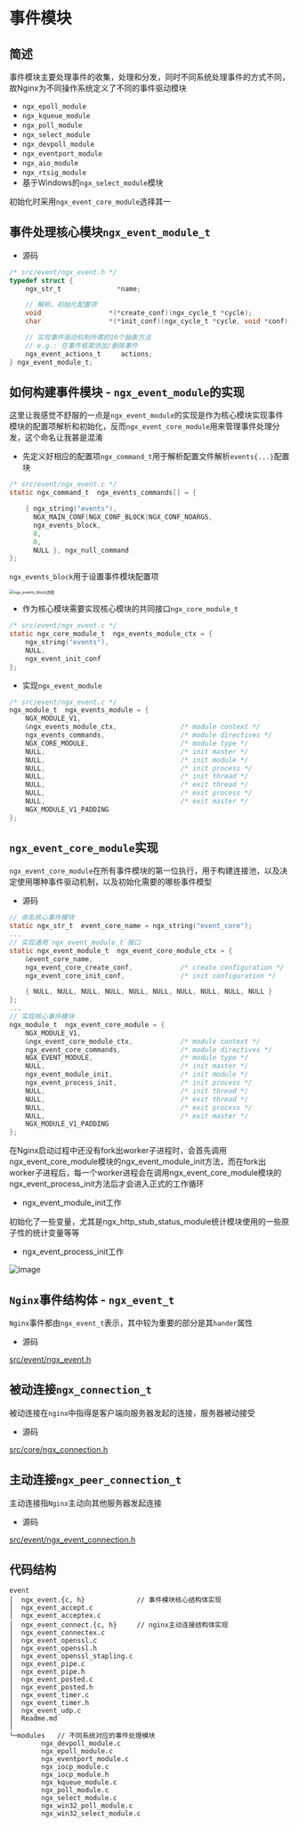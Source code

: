 # 事件模块

## 简述

事件模块主要处理事件的收集，处理和分发，同时不同系统处理事件的方式不同，故Nginx为不同操作系统定义了不同的事件驱动模块
- `ngx_epoll_module`
- `ngx_kqueue_module`
- `ngx_poll_module`
- `ngx_select_module`
- `ngx_devpoll_module`
- `ngx_eventport_module`
- `ngx_aio_module`
- `ngx_rtsig_module`
- 基于Windows的`ngx_select_module`模块

初始化时采用`ngx_event_core_module`选择其一


## 事件处理核心模块`ngx_event_module_t`

- 源码

```c
/* src/event/ngx_event.h */
typedef struct {
    ngx_str_t              *name;   

    // 解析，初始化配置项
    void                 *(*create_conf)(ngx_cycle_t *cycle);
    char                 *(*init_conf)(ngx_cycle_t *cycle, void *conf);

    // 实现事件驱动机制所需的10个抽象方法
    // e.g.: 在事件框架添加/删除事件
    ngx_event_actions_t     actions;
} ngx_event_module_t;
```

## 如何构建事件模块 - `ngx_event_module`的实现

这里让我感觉不舒服的一点是`ngx_event_module`的实现是作为核心模块实现事件模块的配置项解析和初始化，反而`ngx_event_core_module`用来管理事件处理分发，这个命名让我甚是混淆

- 先定义好相应的配置项`ngx_command_t`用于解析配置文件解析`events{...}`配置块

```c
/* src/event/ngx_event.c */
static ngx_command_t  ngx_events_commands[] = {

    { ngx_string("events"),
      NGX_MAIN_CONF|NGX_CONF_BLOCK|NGX_CONF_NOARGS,
      ngx_events_block,
      0,
      0,
      NULL }, ngx_null_command
};
```

`ngx_events_block`用于设置事件模块配置项

<img src="../../images/ngx_event_module_init.png" alt="ngx_events_block流程" style="zoom: 50%;" />



- 作为核心模块需要实现核心模块的共同接口`ngx_core_module_t`

```c
/* src/event/ngx_event.c */
static ngx_core_module_t  ngx_events_module_ctx = {
    ngx_string("events"),
    NULL,
    ngx_event_init_conf
};
```

- 实现`ngx_event_module`

```c
/* src/event/ngx_event.c */
ngx_module_t  ngx_events_module = {
    NGX_MODULE_V1,
    &ngx_events_module_ctx,                /* module context */
    ngx_events_commands,                   /* module directives */
    NGX_CORE_MODULE,                       /* module type */
    NULL,                                  /* init master */
    NULL,                                  /* init module */
    NULL,                                  /* init process */
    NULL,                                  /* init thread */
    NULL,                                  /* exit thread */
    NULL,                                  /* exit process */
    NULL,                                  /* exit master */
    NGX_MODULE_V1_PADDING
};
```

## `ngx_event_core_module`实现

`ngx_event_core_module`在所有事件模块的第一位执行，用于构建连接池，以及决定使用哪种事件驱动机制，以及初始化需要的哪些事件模型

- 源码

```c
// 命名核心事件模块
static ngx_str_t  event_core_name = ngx_string("event_core");
...
// 实现通用`ngx_event_module_t`接口
static ngx_event_module_t  ngx_event_core_module_ctx = {
    &event_core_name,
    ngx_event_core_create_conf,            /* create configuration */
    ngx_event_core_init_conf,              /* init configuration */

    { NULL, NULL, NULL, NULL, NULL, NULL, NULL, NULL, NULL, NULL }
};
...
// 实现核心事件模块 
ngx_module_t  ngx_event_core_module = {
    NGX_MODULE_V1,
    &ngx_event_core_module_ctx,            /* module context */
    ngx_event_core_commands,               /* module directives */
    NGX_EVENT_MODULE,                      /* module type */
    NULL,                                  /* init master */
    ngx_event_module_init,                 /* init module */
    ngx_event_process_init,                /* init process */
    NULL,                                  /* init thread */
    NULL,                                  /* exit thread */
    NULL,                                  /* exit process */
    NULL,                                  /* exit master */
    NGX_MODULE_V1_PADDING
};
```

在Nginx启动过程中还没有fork出worker子进程时，会首先调用ngx_event_core_module模块的ngx_event_module_init方法，而在fork出worker子进程后，每一个worker进程会在调用ngx_event_core_module模块的ngx_event_process_init方法后才会进入正式的工作循环

- ngx_event_module_init工作

初始化了一些变量，尤其是ngx_http_stub_status_module统计模块使用的一些原子性的统计变量等等

- ngx_event_process_init工作

![image](../../images/ngx_core_event_process_init.png)

## `Nginx`事件结构体 - `ngx_event_t`

`Nginx`事件都由`ngx_event_t`表示，其中较为重要的部分是其`hander`属性

- 源码

[src/event/ngx_event.h](ngx_event.h#L30)

## 被动连接`ngx_connection_t`

被动连接在`nginx`中指得是客户端向服务器发起的连接，服务器被动接受

- 源码

[src/core/ngx_connection.h](../core/ngx_connection.h#L125)

## 主动连接`ngx_peer_connection_t`

主动连接指`Nginx`主动向其他服务器发起连接

- 源码

[src/event/ngx_event_connection.h](ngx_event_connect.h#L38)

## 代码结构

```shell
event
│  ngx_event.{c, h}             // 事件模块核心结构体实现
│  ngx_event_accept.c
│  ngx_event_acceptex.c
│  ngx_event_connect.{c, h}     // nginx主动连接结构体实现
│  ngx_event_connectex.c
│  ngx_event_openssl.c
│  ngx_event_openssl.h
│  ngx_event_openssl_stapling.c
│  ngx_event_pipe.c
│  ngx_event_pipe.h
│  ngx_event_posted.c
│  ngx_event_posted.h
│  ngx_event_timer.c
│  ngx_event_timer.h
│  ngx_event_udp.c
│  Readme.md
│
└─modules   // 不同系统对应的事件处理模块
        ngx_devpoll_module.c
        ngx_epoll_module.c
        ngx_eventport_module.c
        ngx_iocp_module.c
        ngx_iocp_module.h
        ngx_kqueue_module.c
        ngx_poll_module.c
        ngx_select_module.c
        ngx_win32_poll_module.c
        ngx_win32_select_module.c
```